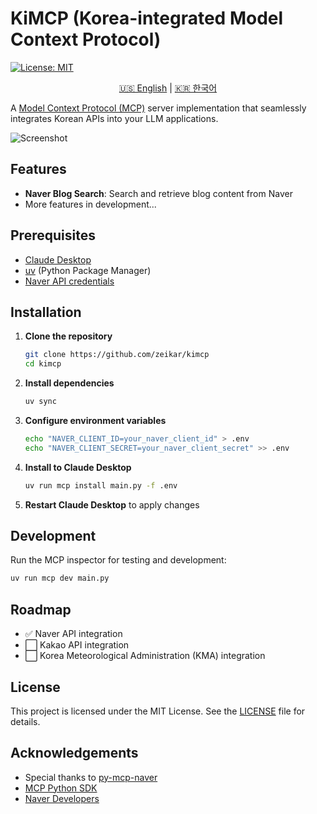 # KiMCP (Korea-integrated Model Context Protocol)

[![License: MIT](https://img.shields.io/badge/License-MIT-yellow.svg)](https://opensource.org/licenses/MIT)

<p align="center">
  <a href="README.md">🇺🇸 English</a> |
  <a href="README.ko.md">🇰🇷 한국어</a>
</p>

A [Model Context Protocol (MCP)](https://modelcontextprotocol.io/introduction) server implementation that seamlessly integrates Korean APIs into your LLM applications.

![Screenshot](https://raw.githubusercontent.com/zeikar/kimcp/screenshots/screenshot-0.png)

## Features

- **Naver Blog Search**: Search and retrieve blog content from Naver
- More features in development...

## Prerequisites

- [Claude Desktop](https://claude.ai/download)
- [uv](https://docs.astral.sh/uv/getting-started/installation/) (Python Package Manager)
- [Naver API credentials](https://developers.naver.com/apps/#/register)

## Installation

1. **Clone the repository**

   ```bash
   git clone https://github.com/zeikar/kimcp
   cd kimcp
   ```

2. **Install dependencies**

   ```bash
   uv sync
   ```

3. **Configure environment variables**

   ```bash
   echo "NAVER_CLIENT_ID=your_naver_client_id" > .env
   echo "NAVER_CLIENT_SECRET=your_naver_client_secret" >> .env
   ```

4. **Install to Claude Desktop**

   ```bash
   uv run mcp install main.py -f .env
   ```

5. **Restart Claude Desktop** to apply changes

## Development

Run the MCP inspector for testing and development:

```bash
uv run mcp dev main.py
```

## Roadmap

- ✅ Naver API integration
- ⬜ Kakao API integration
- ⬜ Korea Meteorological Administration (KMA) integration

## License

This project is licensed under the MIT License. See the [LICENSE](LICENSE) file for details.

## Acknowledgements

- Special thanks to [py-mcp-naver](https://github.com/pfldy2850/py-mcp-naver)
- [MCP Python SDK](https://github.com/modelcontextprotocol/python-sdk)
- [Naver Developers](https://developers.naver.com/main)
